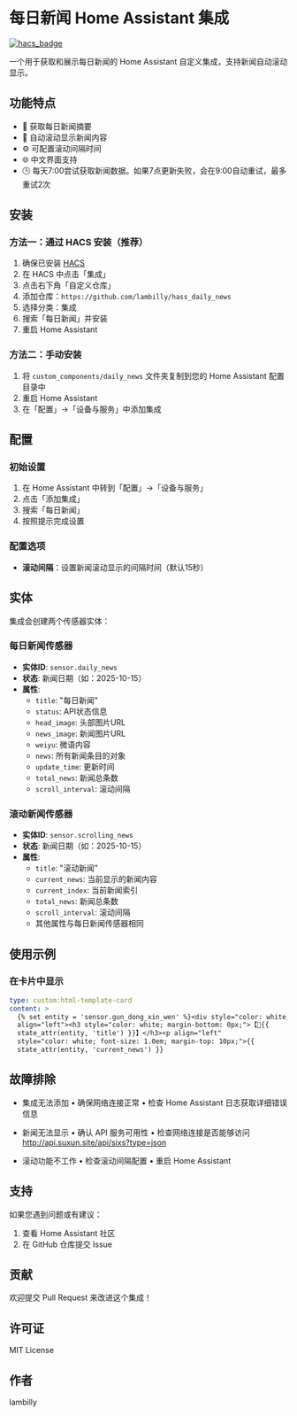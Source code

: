 # 每日新闻 Home Assistant 集成

[![hacs_badge](https://img.shields.io/badge/HACS-Custom-orange.svg)](https://github.com/hacs/integration)

一个用于获取和展示每日新闻的 Home Assistant 自定义集成，支持新闻自动滚动显示。

## 功能特点

- 📰 获取每日新闻摘要
- 🔄 自动滚动显示新闻内容
- ⚙️ 可配置滚动间隔时间
- 🌐 中文界面支持
- 🕒 每天7:00尝试获取新闻数据。如果7点更新失败，会在9:00自动重试，最多重试2次

## 安装

### 方法一：通过 HACS 安装（推荐）

1. 确保已安装 [HACS](https://hacs.xyz/)
2. 在 HACS 中点击「集成」
3. 点击右下角「自定义仓库」
4. 添加仓库：`https://github.com/lambilly/hass_daily_news`
5. 选择分类：集成
6. 搜索「每日新闻」并安装
7. 重启 Home Assistant

### 方法二：手动安装

1. 将 `custom_components/daily_news` 文件夹复制到您的 Home Assistant 配置目录中
2. 重启 Home Assistant
3. 在「配置」->「设备与服务」中添加集成

## 配置

### 初始设置

1. 在 Home Assistant 中转到「配置」->「设备与服务」
2. 点击「添加集成」
3. 搜索「每日新闻」
4. 按照提示完成设置

### 配置选项

- **滚动间隔**：设置新闻滚动显示的间隔时间（默认15秒）

## 实体

集成会创建两个传感器实体：

### 每日新闻传感器
- **实体ID**: `sensor.daily_news`
- **状态**: 新闻日期（如：2025-10-15）
- **属性**:
  - `title`: "每日新闻"
  - `status`: API状态信息
  - `head_image`: 头部图片URL
  - `news_image`: 新闻图片URL
  - `weiyu`: 微语内容
  - `news`: 所有新闻条目的对象
  - `update_time`: 更新时间
  - `total_news`: 新闻总条数
  - `scroll_interval`: 滚动间隔

### 滚动新闻传感器
- **实体ID**: `sensor.scrolling_news`
- **状态**: 新闻日期（如：2025-10-15）
- **属性**:
  - `title`: "滚动新闻"
  - `current_news`: 当前显示的新闻内容
  - `current_index`: 当前新闻索引
  - `total_news`: 新闻总条数
  - `scroll_interval`: 滚动间隔
  - 其他属性与每日新闻传感器相同

## 使用示例

### 在卡片中显示

```yaml
type: custom:html-template-card
content: >
  {% set entity = 'sensor.gun_dong_xin_wen' %}<div style="color: white;"><p
  align="left"><h3 style="color: white; margin-bottom: 0px;">【📰{{
  state_attr(entity, 'title') }}】</h3><p align="left"
  style="color: white; font-size: 1.0em; margin-top: 10px;">{{
  state_attr(entity, 'current_news') }}

```
## 故障排除
 - 集成无法添加
 •	确保网络连接正常
 •	检查 Home Assistant 日志获取详细错误信息

 - 新闻无法显示
 •	确认 API 服务可用性
 •	检查网络连接是否能够访问 http://api.suxun.site/api/sixs?type=json

 - 滚动功能不工作
 •	检查滚动间隔配置
 •	重启 Home Assistant
## 支持
如果您遇到问题或有建议：
1.	查看 Home Assistant 社区
2.	在 GitHub 仓库提交 Issue
## 贡献
欢迎提交 Pull Request 来改进这个集成！
## 许可证
MIT License
## 作者
lambilly

